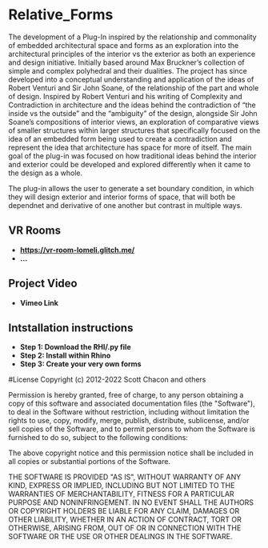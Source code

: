 # Relative_Forms

The development of a Plug-In inspired by the relationship and commonality of embedded architectural space and forms as an exploration into the architectural principles of the interior vs the exterior as both an experience and design initiative. Initially based around Max Bruckner’s collection of simple and complex polyhedral and their dualities. The project has since developed into a conceptual understanding and application of the ideas of Robert Venturi and Sir John Soane, of the relationship of the part and whole of design. Inspired by Robert Venturi and his writing of Complexity and Contradiction in architecture and the ideas behind the contradiction of “the inside vs the outside” and the “ambiguity” of the design, alongside Sir John Soane’s compositions of interior views, an exploration of comparative views of smaller structures within larger structures that specifically focused on the idea of an embedded form being used to create a contradiction and represent the idea that architecture has space for more of itself. The main goal of the plug-in was focused on how traditional ideas behind the interior and exterior could be developed and explored differently when it came to the design as a whole. 

The plug-in allows the user to generate a set boundary condition, in which they will design exterior and interior forms of space, that will both be dependnet and derivative of one another but contrast in multiple ways.  

## VR Rooms

- **https://vr-room-lomeli.glitch.me/** 
- **...**

## Project Video

- **Vimeo Link**

## Intstallation instructions

- **Step 1: Download the RHI/.py file** 
- **Step 2: Install within Rhino** 
- **Step 3: Create your very own forms**


#License
Copyright (c) 2012-2022 Scott Chacon and others

Permission is hereby granted, free of charge, to any person obtaining a copy of this software and associated documentation files (the "Software"), to deal in the Software without restriction, including without limitation the rights to use, copy, modify, merge, publish, distribute, sublicense, and/or sell copies of the Software, and to permit persons to whom the Software is furnished to do so, subject to the following conditions:

The above copyright notice and this permission notice shall be included in all copies or substantial portions of the Software.

THE SOFTWARE IS PROVIDED "AS IS", WITHOUT WARRANTY OF ANY KIND, EXPRESS OR IMPLIED, INCLUDING BUT NOT LIMITED TO THE WARRANTIES OF MERCHANTABILITY, FITNESS FOR A PARTICULAR PURPOSE AND NONINFRINGEMENT. IN NO EVENT SHALL THE AUTHORS OR COPYRIGHT HOLDERS BE LIABLE FOR ANY CLAIM, DAMAGES OR OTHER LIABILITY, WHETHER IN AN ACTION OF CONTRACT, TORT OR OTHERWISE, ARISING FROM, OUT OF OR IN CONNECTION WITH THE SOFTWARE OR THE USE OR OTHER DEALINGS IN THE SOFTWARE.
